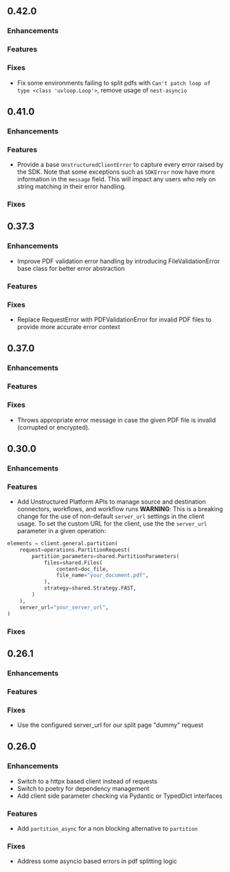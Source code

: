 ## 0.42.0

### Enhancements

### Features

### Fixes
* Fix some environments failing to split pdfs with `Can't patch loop of type <class 'uvloop.Loop'>`, remove usage of `nest-asyncio`

## 0.41.0

### Enhancements

### Features
* Provide a base `UnstructuredClientError` to capture every error raised by the SDK. Note that some exceptions such as `SDKError` now have more information in the `message` field. This will impact any users who rely on string matching in their error handling.

### Fixes

## 0.37.3

### Enhancements
* Improve PDF validation error handling by introducing FileValidationError base class for better error abstraction

### Features

### Fixes
* Replace RequestError with PDFValidationError for invalid PDF files to provide more accurate error context

## 0.37.0

### Enhancements

### Features

### Fixes
* Throws appropriate error message in case the given PDF file is invalid (corrupted or encrypted).

## 0.30.0

### Enhancements

### Features
* Add Unstructured Platform APIs to manage source and destination connectors, workflows, and workflow runs
__WARNING__: This is a breaking change for the use of non-default `server_url` settings in the client usage.
To set the custom URL for the client, use the the `server_url` parameter in a given operation:
```python
elements = client.general.partition(
    request=operations.PartitionRequest(
        partition_parameters=shared.PartitionParameters(
            files=shared.Files(
                content=doc_file,
                file_name="your_document.pdf",
            ),
            strategy=shared.Strategy.FAST,
        )
    ),
    server_url="your_server_url",
)
```

### Fixes

## 0.26.1

### Enhancements

### Features

### Fixes
* Use the configured server_url for our split page "dummy" request

## 0.26.0

### Enhancements
* Switch to a httpx based client instead of requests
* Switch to poetry for dependency management
* Add client side parameter checking via Pydantic or TypedDict interfaces

### Features
* Add `partition_async` for a non blocking alternative to `partition`

### Fixes
* Address some asyncio based errors in pdf splitting logic
